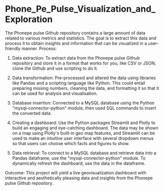 # Phone_Pe_Pulse_Visualization_and_Exploration
The Phonepe pulse Github repository contains a large amount of data related to various metrics and statistics. 
The goal is to extract this data and process it to obtain insights and information that can be visualized in a user-friendly manner.
Process:
1. Data extraction: To extract data from the Phonepe pulse Github repository and store it in a format that works for you, like CSV or JSON, clone the Github and use scripting to do it.

2. Data transformation: Pre-processed and altered the data using libraries like Pandas and a scripting language like Python. This could entail preparing missing numbers, cleaning the data, and formatting it so that it can be used for analysis and visualisation.
   
3. Database insertion: Connected to a MySQL database using the Python "mysql-connector-python" module, then used SQL commands to insert the converted data.

4. Creating a dashboard: Use the Python packages Streamlit and Plotly to build an engaging and eye-catching dashboard. The data may be shown on a map using Plotly's built-in geo map features, and Streamlit can be used to make an intuitive user interface with several dropdown menus so that users can choose which facts and figures to show.
   
5. Data retrieval: To connect to a MySQL database and retrieve data into a Pandas dataframe, use the "mysql-connector-python" module. To dynamically refresh the dashboard, use the data in the dataframe.

Outcome:
This project will yield a live geovisualization dashboard with interactive and aesthetically pleasing data and insights from the Phonepe pulse Github repository.
